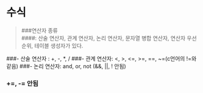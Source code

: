 # 수식

>###연산자 종류  
####: 산술 연산자, 관계 연산자, 논리 연산자, 문자열 병합 연산자, 연산자 우선순위, 테이블 생성자가 있다.

###- 산술 연산자 : +, -, *, /
###- 관계 연산자: <, >, <=, >=, ==, ~=(c언어의 !=와 같음)
###- 논리 연산자: and, or, not (&&, ||, ! 안됨)
### +=, -=  안됨 

